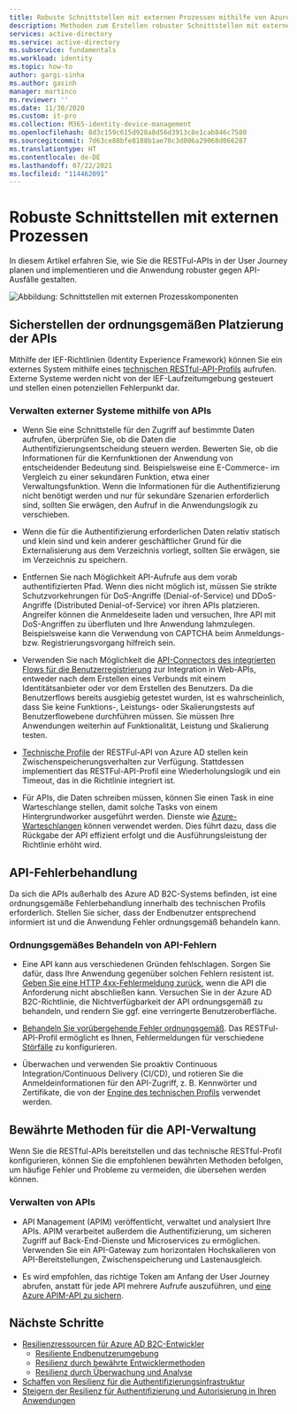 ```yaml
---
title: Robuste Schnittstellen mit externen Prozessen mithilfe von Azure AD B2C | Microsoft-Dokumentation
description: Methoden zum Erstellen robuster Schnittstellen mit externen Prozessen
services: active-directory
ms.service: active-directory
ms.subservice: fundamentals
ms.workload: identity
ms.topic: how-to
author: gargi-sinha
ms.author: gasinh
manager: martinco
ms.reviewer: ''
ms.date: 11/30/2020
ms.custom: it-pro
ms.collection: M365-identity-device-management
ms.openlocfilehash: 8d3c159c615d928a8d56d3913c8e1cab846c7580
ms.sourcegitcommit: 7d63ce88bfe8188b1ae70c3d006a29068d066287
ms.translationtype: HT
ms.contentlocale: de-DE
ms.lasthandoff: 07/22/2021
ms.locfileid: "114462091"
---
```

# <a name="resilient-interfaces-with-external-processes"></a>Robuste Schnittstellen mit externen Prozessen

In diesem Artikel erfahren Sie, wie Sie die RESTFul-APIs in der User Journey planen und implementieren und die Anwendung robuster gegen API-Ausfälle gestalten.

![Abbildung: Schnittstellen mit externen Prozesskomponenten](media/resilient-external-processes/external-processes-architecture.png)

## <a name="ensure-correct-placement-of-the-apis"></a>Sicherstellen der ordnungsgemäßen Platzierung der APIs

Mithilfe der IEF-Richtlinien (Identity Experience Framework) können Sie ein externes System mithilfe eines [technischen RESTful-API-Profils](../../active-directory-b2c/restful-technical-profile.md) aufrufen. Externe Systeme werden nicht von der IEF-Laufzeitumgebung gesteuert und stellen einen potenziellen Fehlerpunkt dar.

### <a name="how-to-manage-external-systems-using-apis"></a>Verwalten externer Systeme mithilfe von APIs

- Wenn Sie eine Schnittstelle für den Zugriff auf bestimmte Daten aufrufen, überprüfen Sie, ob die Daten die Authentifizierungsentscheidung steuern werden. Bewerten Sie, ob die Informationen für die Kernfunktionen der Anwendung von entscheidender Bedeutung sind. Beispielsweise eine E-Commerce- im Vergleich zu einer sekundären Funktion, etwa einer Verwaltungsfunktion. Wenn die Informationen für die Authentifizierung nicht benötigt werden und nur für sekundäre Szenarien erforderlich sind, sollten Sie erwägen, den Aufruf in die Anwendungslogik zu verschieben.

- Wenn die für die Authentifizierung erforderlichen Daten relativ statisch und klein sind und kein anderer geschäftlicher Grund für die Externalisierung aus dem Verzeichnis vorliegt, sollten Sie erwägen, sie im Verzeichnis zu speichern.

- Entfernen Sie nach Möglichkeit API-Aufrufe aus dem vorab authentifizierten Pfad. Wenn dies nicht möglich ist, müssen Sie strikte Schutzvorkehrungen für DoS-Angriffe (Denial-of-Service) und DDoS-Angriffe (Distributed Denial-of-Service) vor ihren APIs platzieren. Angreifer können die Anmeldeseite laden und versuchen, Ihre API mit DoS-Angriffen zu überfluten und Ihre Anwendung lahmzulegen. Beispielsweise kann die Verwendung von CAPTCHA beim Anmeldungs- bzw. Registrierungsvorgang hilfreich sein.

- Verwenden Sie nach Möglichkeit die [API-Connectors des integrierten Flows für die Benutzerregistrierung](../../active-directory-b2c/api-connectors-overview.md) zur Integration in Web-APIs, entweder nach dem Erstellen eines Verbunds mit einem Identitätsanbieter oder vor dem Erstellen des Benutzers. Da die Benutzerflows bereits ausgiebig getestet wurden, ist es wahrscheinlich, dass Sie keine Funktions-, Leistungs- oder Skalierungstests auf Benutzerflowebene durchführen müssen. Sie müssen Ihre Anwendungen weiterhin auf Funktionalität, Leistung und Skalierung testen.

- [Technische Profile](../../active-directory-b2c/restful-technical-profile.md) der RESTFul-API von Azure AD stellen kein Zwischenspeicherungsverhalten zur Verfügung. Stattdessen implementiert das RESTFul-API-Profil eine Wiederholungslogik und ein Timeout, das in die Richtlinie integriert ist.

- Für APIs, die Daten schreiben müssen, können Sie einen Task in eine Warteschlange stellen, damit solche Tasks von einem Hintergrundworker ausgeführt werden. Dienste wie [Azure-Warteschlangen](../../storage/queues/storage-queues-introduction.md) können verwendet werden. Dies führt dazu, dass die Rückgabe der API effizient erfolgt und die Ausführungsleistung der Richtlinie erhöht wird.  

## <a name="api-error-handling"></a>API-Fehlerbehandlung

Da sich die APIs außerhalb des Azure AD B2C-Systems befinden, ist eine ordnungsgemäße Fehlerbehandlung innerhalb des technischen Profils erforderlich. Stellen Sie sicher, dass der Endbenutzer entsprechend informiert ist und die Anwendung Fehler ordnungsgemäß behandeln kann.

### <a name="how-to-gracefully-handle-api-errors"></a>Ordnungsgemäßes Behandeln von API-Fehlern

- Eine API kann aus verschiedenen Gründen fehlschlagen. Sorgen Sie dafür, dass Ihre Anwendung gegenüber solchen Fehlern resistent ist. [Geben Sie eine HTTP 4xx-Fehlermeldung zurück](../../active-directory-b2c/restful-technical-profile.md#returning-validation-error-message), wenn die API die Anforderung nicht abschließen kann. Versuchen Sie in der Azure AD B2C-Richtlinie, die Nichtverfügbarkeit der API ordnungsgemäß zu behandeln, und rendern Sie ggf. eine verringerte Benutzeroberfläche.

- [Behandeln Sie vorübergehende Fehler ordnungsgemäß](../../active-directory-b2c/restful-technical-profile.md#error-handling). Das RESTFul-API-Profil ermöglicht es Ihnen, Fehlermeldungen für verschiedene [Störfälle](/azure/architecture/patterns/circuit-breaker) zu konfigurieren.

- Überwachen und verwenden Sie proaktiv Continuous Integration/Continuous Delivery (CI/CD), und rotieren Sie die Anmeldeinformationen für den API-Zugriff, z. B. Kennwörter und Zertifikate, die von der [Engine des technischen Profils](../../active-directory-b2c/restful-technical-profile.md) verwendet werden.

## <a name="api-management---best-practices"></a>Bewährte Methoden für die API-Verwaltung

Wenn Sie die RESTful-APIs bereitstellen und das technische RESTful-Profil konfigurieren, können Sie die empfohlenen bewährten Methoden befolgen, um häufige Fehler und Probleme zu vermeiden, die übersehen werden können.

### <a name="how-to-manage-apis"></a>Verwalten von APIs

- API Management (APIM) veröffentlicht, verwaltet und analysiert Ihre APIs. APIM verarbeitet außerdem die Authentifizierung, um sicheren Zugriff auf Back-End-Dienste und Microservices zu ermöglichen. Verwenden Sie ein API-Gateway zum horizontalen Hochskalieren von API-Bereitstellungen, Zwischenspeicherung und Lastenausgleich.

- Es wird empfohlen, das richtige Token am Anfang der User Journey abrufen, anstatt für jede API mehrere Aufrufe auszuführen, und [eine Azure APIM-API zu sichern](../../active-directory-b2c/secure-api-management.md?tabs=app-reg-ga).

## <a name="next-steps"></a>Nächste Schritte

- [Resilienzressourcen für Azure AD B2C-Entwickler](resilience-b2c.md)
  - [Resiliente Endbenutzerumgebung](resilient-end-user-experience.md)
  - [Resilienz durch bewährte Entwicklermethoden](resilience-b2c-developer-best-practices.md)
  - [Resilienz durch Überwachung und Analyse](resilience-with-monitoring-alerting.md)
- [Schaffen von Resilienz für die Authentifizierungsinfrastruktur](resilience-in-infrastructure.md)
- [Steigern der Resilienz für Authentifizierung und Autorisierung in Ihren Anwendungen](resilience-app-development-overview.md)